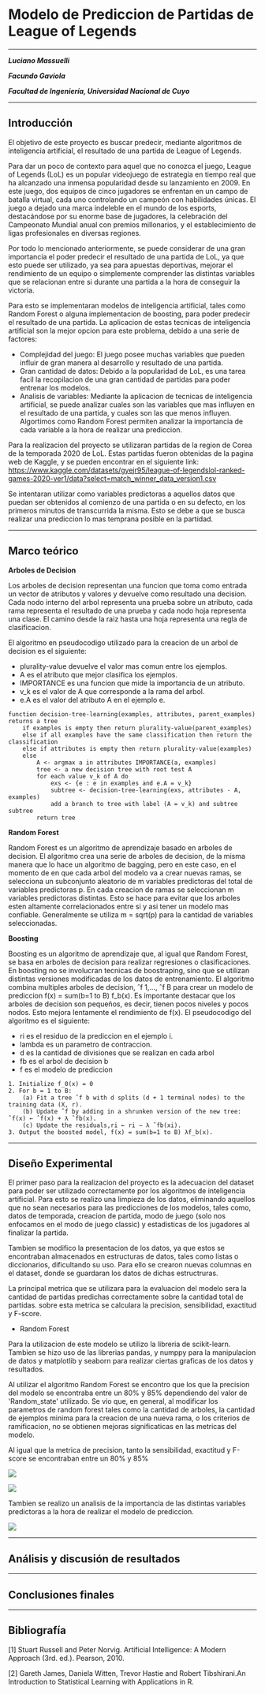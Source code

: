 # Modelo de Prediccion de Partidas de League of Legends

---

***Luciano Massuelli***

***Facundo Gaviola***

***Facultad de Ingeniería, Universidad Nacional de Cuyo***


---
## Introducción

El objetivo de este proyecto es buscar predecir, mediante algoritmos de inteligencia artificial, el resultado de una
partida de League of Legends.

Para dar un poco de contexto para aquel que no conozca el juego, League of Legends (LoL) es un popular videojuego de 
estrategia en tiempo real que ha alcanzado una inmensa popularidad desde su lanzamiento en 2009. En este juego, dos 
equipos de cinco jugadores se enfrentan en un campo de batalla virtual, cada uno controlando un campeón con habilidades 
únicas. El juego a dejado una marca indeleble en el mundo de los esports, destacándose por su enorme base de jugadores,
la celebración del Campeonato Mundial anual con premios millonarios, y el establecimiento de ligas profesionales en
diversas regiones.

Por todo lo mencionado anteriormente, se puede considerar de una gran importancia el poder predecir el resultado de una
partida de LoL, ya que esto puede ser utilizado, ya sea para apuestas deportivas, mejorar el rendimiento de un equipo o
simplemente comprender las distintas variables que se relacionan entre si durante una partida a la hora de conseguir la
victoria.

Para esto se implementaran modelos de inteligencia artificial, tales como Random Forest o alguna implementacion de
boosting, para poder predecir el resultado de una partida. La aplicacion de estas tecnicas de inteligencia artificial
son la mejor opcion para este problema, debido a una serie de factores:
* Complejidad del juego: El juego posee muchas variables que pueden influir de gran manera al desarrollo y resultado de
una partida.
* Gran cantidad de datos: Debido a la popularidad de LoL, es una tarea facil la recopilacion de una gran cantidad de 
partidas para poder entrenar los modelos.
* Analisis de variables: Mediante la aplicacion de tecnicas de inteligencia artificial, se puede analizar cuales son las
variables que mas influyen en el resultado de una partida, y cuales son las que menos influyen. Algortimos como Random
Forest permiten analizar la importancia de cada variable a la hora de realizar una prediccion.

Para la realizacion del proyecto se utilizaran partidas de la region de Corea de la temporada 2020 de LoL. Estas 
partidas fueron obtenidas de la pagina web de Kaggle, y se pueden encontrar en el siguiente link:
https://www.kaggle.com/datasets/gyejr95/league-of-legendslol-ranked-games-2020-ver1/data?select=match_winner_data_version1.csv

Se intentaran utilizar como variables predictoras a aquellos datos que puedan ser obtenidos al comienzo de una partida 
o en su defecto, en los primeros minutos de transcurrida la misma. Esto se debe a que se busca realizar una prediccion
lo mas temprana posible en la partidad.

---

## Marco teórico

**Arboles de Decision**

Los arboles de decision representan una funcion que toma como entrada un vector de atributos y valores y devuelve como 
resultado una decision. Cada nodo interno del arbol representa una prueba sobre un atributo, cada rama representa el
resultado de una prueba y cada nodo hoja representa una clase. El camino desde la raiz hasta una hoja representa una
regla de clasificacion.

El algoritmo en pseudocodigo utilizado para la creacion de un arbol de decision es el siguiente:
* plurality-value devuelve el valor mas comun entre los ejemplos.
* A es el atributo que mejor clasifica los ejemplos.
* IMPORTANCE es una funcion que mide la importancia de un atributo.
* v_k es el valor de A que corresponde a la rama del arbol.
* e.A es el valor del atributo A en el ejemplo e.
```
function decision-tree-learning(examples, attributes, parent_examples) returns a tree
    if examples is empty then return plurality-value(parent_examples)
    else if all examples have the same classification then return the classification
    else if attributes is empty then return plurality-value(examples)
    else
        A <- argmax a in attributes IMPORTANCE(a, examples)
        tree <- a new decision tree with root test A
        for each value v_k of A do
            exs <- {e : e in examples and e.A = v_k}
            subtree <- decision-tree-learning(exs, attributes - A, examples)
            add a branch to tree with label (A = v_k) and subtree subtree
        return tree
```

**Random Forest**

Random Forest es un algoritmo de aprendizaje basado en arboles de decision. El algoritmo crea una serie de arboles de
decision, de la misma manera que lo hace un algoritmo de bagging, pero en este caso, en el momento de en que cada arbol
del modelo va a crear nuevas ramas, se selecciona un subconjunto aleatorio de m variables predictoras del total de 
variables predictoras p. En cada creacion de ramas se seleccionan m variables predictoras distintas. Esto se hace para
evitar que los arboles esten altamente correlacionados entre si y asi tener un modelo mas confiable. Generalmente se
utiliza m = sqrt(p) para la cantidad de variables seleccionadas.

**Boosting**

Boosting es un algoritmo de aprendizaje que, al igual que Random Forest, se basa en arboles de decision para realizar 
regresiones o clasificaciones. En boosting no se involucran tecnicas de boostraping, sino que se utilizan distintas
versiones modificadas de los datos de entrenamiento. El algoritmo combina multiples arboles de decision, ˆf 1,..., ˆf B
para crear un modelo de prediccion f(x) = sum(b=1 to B) f_b(x). Es importante destacar que los arboles de decision son
pequeños, es decir, tienen pocos niveles y pocos nodos. Esto mejora lentamente el rendimiento de f(x). El pseudocodigo
del algoritmo es el siguiente:
* ri es el residuo de la prediccion en el ejemplo i.
* lambda es un parametro de contraccion.
* d es la cantidad de divisiones que se realizan en cada arbol
* fb es el arbol de decision b
* f es el modelo de prediccion

```
1. Initialize f_0(x) = 0
2. For b = 1 to B:
    (a) Fit a tree ˆf b with d splits (d + 1 terminal nodes) to the training data (X, r).
    (b) Update ˆf by adding in a shrunken version of the new tree: ˆf(x) ← ˆf(x) + λ ˆfb(x).
    (c) Update the residuals,ri ← ri − λ ˆfb(xi).
3. Output the boosted model, f(x) = sum(b=1 to B) λf_b(x).
```

---


## Diseño Experimental
 
El primer paso para la realizacion del proyecto es la adecuacion del dataset para poder ser utilizado correctamente por
los algoritmos de inteligencia artificial. Para esto se realizo una limpieza de los datos, eliminando aquellos que no 
sean necesarios para las predicciones de los modelos, tales como, datos de temporada, creacion de partida, modo de juego
(solo nos enfocamos en el modo de juego classic) y estadisticas de los jugadores al finalizar la partida.

Tambien se modifico la presentacion de los datos, ya que estos se encontraban almacenados en estructuras de datos, tales
como listas o diccionarios, dificultando su uso. Para ello se crearon nuevas columnas en el dataset, donde se guardaran
los datos de dichas estructruras.

La principal metrica que se utilizara para la evaluacion del modelo sera la cantidad de partidas predichas correctamente
sobre la cantidad total de partidas. sobre esta metrica se calculara la precision, sensibilidad, exactitud y F-score.

* Random Forest

Para la utilizacion de este modelo se utilizo la libreria de scikit-learn. Tambien se hizo uso de las librerias pandas,
y numppy para la manipulacion de datos y matplotlib y seaborn para realizar ciertas graficas de los datos y resultados.

Al utilizar el algoritmo Random Forest se encontro que los que la precision del modelo se encontraba entre un 80% y 85%
dependiendo del valor de 'Random_state' utilizado. Se vio que, en general, al modificar los parametros de random forest
tales como la cantidad de arboles, la cantidad de ejemplos minima para la creacion de una nueva rama, o los criterios de
ramificacion, no se obtienen mejoras significaticas en las metricas del modelo.

Al igual que la metrica de precision, tanto la sensibilidad, exactitud y F-score se encontraban entre un 80% y 85%

![](C:\Users\Facu\PycharmProjects\Proyecto_Final_IA\proyecto_final\images\RF_matriz_de_confusion.png)

![](C:\Users\Facu\PycharmProjects\Proyecto_Final_IA\proyecto_final\images\RF_metricas.png)

Tambien se realizo un analisis de la importancia de las distintas variables predictoras a la hora de realizar el modelo
de prediccion.

![](C:\Users\Facu\PycharmProjects\Proyecto_Final_IA\proyecto_final\images\RF_importancia_columnas.png)


---

## Análisis y discusión de resultados


---

## Conclusiones finales


---

## Bibliografía

[1] Stuart Russell and Peter Norvig. Artificial Intelligence: A Modern Approach (3rd. ed.). Pearson, 2010.

[2] Gareth James, Daniela Witten, Trevor Hastie and Robert Tibshirani.An Introduction to Statistical Learning with 
Applications in R. 

